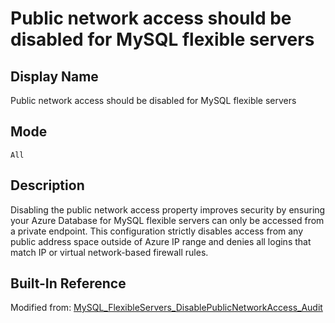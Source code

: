 # Public network access should be disabled for MySQL flexible servers

## Display Name

Public network access should be disabled for MySQL flexible servers

## Mode

`All`

## Description

Disabling the public network access property improves security by ensuring your Azure Database for MySQL flexible servers can only be accessed from a private endpoint. This configuration strictly disables access from any public address space outside of Azure IP range and denies all logins that match IP or virtual network-based firewall rules.

## Built-In Reference

Modified from: [MySQL_FlexibleServers_DisablePublicNetworkAccess_Audit](https://github.com/Azure/azure-policy/blob/master/built-in-policies/policyDefinitions/SQL/MySQL_FlexibleServers_DisablePublicNetworkAccess_Audit.json)